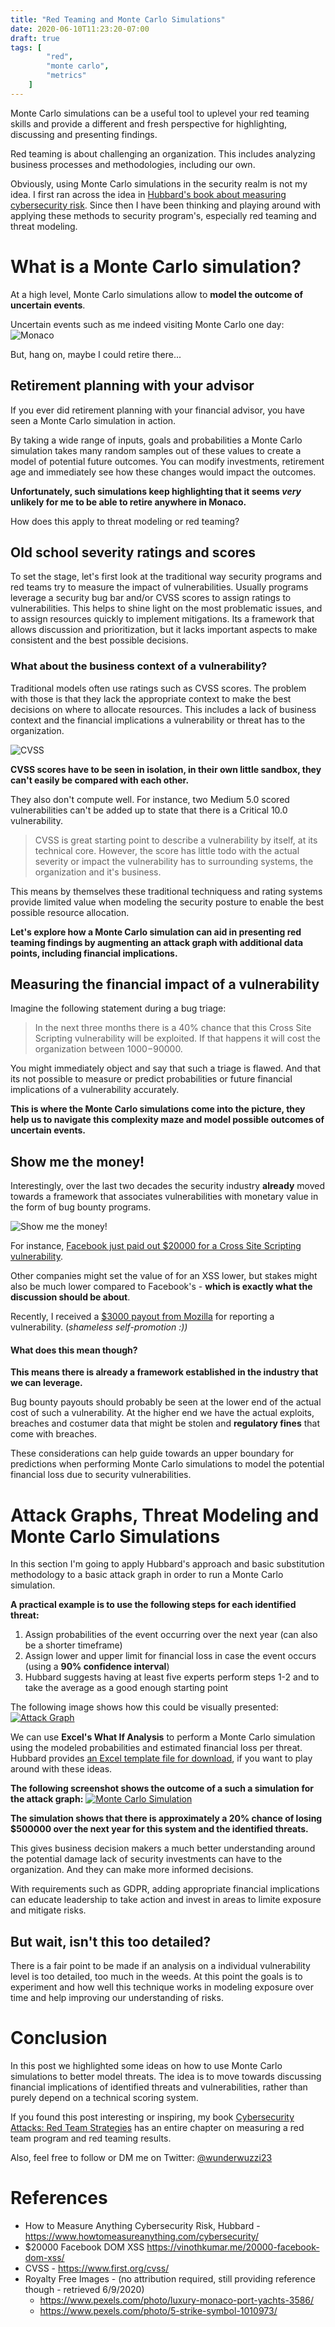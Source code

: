 ```yaml
---
title: "Red Teaming and Monte Carlo Simulations"
date: 2020-06-10T11:23:20-07:00
draft: true
tags: [
        "red",
        "monte carlo",
        "metrics"
    ]
---
```


Monte Carlo simulations can be a useful tool to uplevel your red teaming skills and provide a different and fresh perspective for highlighting, discussing and presenting findings. 

Red teaming is about challenging an organization. This includes analyzing business processes and methodologies, including our own.

Obviously, using Monte Carlo simulations in the security realm is not my idea. I first ran across the idea in [Hubbard's book about measuring cybersecurity risk](https://www.howtomeasureanything.com/cybersecurity/). Since then I have been thinking and playing around with applying these methods to security program's, especially red teaming and threat modeling.

# What is a Monte Carlo simulation?

At a high level, Monte Carlo simulations allow to **model the outcome of uncertain events**. 

Uncertain events such as me indeed visiting Monte Carlo one day:
![Monaco](/blog/images/2020/monaco.png)

But, hang on, maybe I could retire there...

## Retirement planning with your advisor

If you ever did retirement planning with your financial advisor, you have seen a Monte Carlo simulation in action. 

By taking a wide range of inputs, goals and probabilities a Monte Carlo simulation takes many random samples out of these values to create a model of potential future outcomes. You can modify investments, retirement age and immediately see how these changes would impact the outcomes.

**Unfortunately, such simulations keep highlighting that it seems *very* unlikely for me to be able to retire anywhere in Monaco.**

How does this apply to threat modeling or red teaming?

## Old school severity ratings and scores

To set the stage, let's first look at the traditional way security programs and red teams try to measure the impact of vulnerabilities. Usually programs leverage a security bug bar and/or CVSS scores to assign ratings to vulnerabilities. This helps to shine light on the most problematic issues, and to assign resources quickly to implement mitigations. Its a framework that allows discussion and prioritization, but it lacks important aspects to make consistent and the best possible decisions.

### What about the business context of a vulnerability?

Traditional models often use ratings such as CVSS scores. The problem with those is that they lack the appropriate context to make the best decisions on where to allocate resources. This includes a lack of business context and the financial implications a vulnerability or threat has to the organization.

![CVSS](/blog/images/2020/cvss10.png)

**CVSS scores have to be seen in isolation, in their own little sandbox, they can't easily be compared with each other.**

They also don't compute well. For instance, two Medium 5.0 scored vulnerabilities can't be added up to state that there is a Critical 10.0 vulnerability. 

> CVSS is great starting point to describe a vulnerability by itself, at its technical core. However, the score has little todo with the actual severity or impact the vulnerability has to surrounding systems, the organization and it's business.

This means by themselves these traditional techniquess and rating systems provide limited value when modeling the security posture to enable the best possible resource allocation. 

**Let's explore how a Monte Carlo simulation can aid in presenting red teaming findings by augmenting an attack graph with additional data points, including financial implications.**

## Measuring the financial impact of a vulnerability

Imagine the following statement during a bug triage:

> In the next three months there is a 40% chance that this Cross Site Scripting vulnerability will be exploited. If that happens it will cost the organization between $1000-$90000.

You might immediately object and say that such a triage is flawed. And that its not possible to measure or predict probabilities or future financial implications of a vulnerability accurately. 

**This is where the Monte Carlo simulations come into the picture, they help us to navigate this complexity maze and model possible outcomes of uncertain events.**

## Show me the money!

Interestingly, over the last two decades the security industry **already** moved towards a framework that associates vulnerabilities with monetary value in the form of bug bounty programs.

![Show me the money!](/blog/images/2020/dollars.png)

For instance, [Facebook just paid out $20000 for a Cross Site Scripting vulnerability](https://vinothkumar.me/20000-facebook-dom-xss/). 

Other companies might set the value of for an XSS lower, but stakes might also be much lower compared to Facebook's - **which is exactly what the discussion should be about**. 

Recently, I received a [$3000 payout from Mozilla](https://wunderwuzzi23.github.io/blog/posts/2020/mozilla-bug-bounty-credential-hunt-phabricator-token/) for reporting a vulnerability. (*shameless self-promotion :))*

#### What does this mean though?

**This means there is already a framework established in the industry that we can leverage.**

Bug bounty payouts should probably be seen at the lower end of the actual cost of such a vulnerability. At the higher end we have the actual exploits, breaches and costumer data that might be stolen and **regulatory fines** that come with breaches. 

These considerations can help guide towards an upper boundary for predictions when performing Monte Carlo simulations to model the potential financial loss due to security vulnerabilities.

# Attack Graphs, Threat Modeling and Monte Carlo Simulations 

In this section I'm going to apply Hubbard's approach and basic substitution methodology to a basic attack graph in order to run a Monte Carlo simulation.

**A practical example is to use the following steps for each identified threat:**

1. Assign probabilities of the event occurring over the next year (can also be a shorter timeframe)
2. Assign lower and upper limit for financial loss in case the event occurs (using a **90% confidence interval**)
3. Hubbard suggests having at least five experts perform steps 1-2 and to take the average as a good enough starting point

The following image shows how this could be visually presented:
[![Attack Graph](/blog/images/2020/graph.png)](/blog/images/2020/graph.png)

We can use **Excel's What If Analysis** to perform a Monte Carlo simulation using the modeled probabilities and estimated financial loss per threat. Hubbard provides [an Excel template file for download](http://www.howtomeasureanything.com/cybersecurity/), if you want to play around with these ideas.

**The following screenshot shows the outcome of a such a simulation for the attack graph:**
[![Monte Carlo Simulation](/blog/images/2020/montecarlo.png)](/blog/images/2020/montecarlo.png)

**The simulation shows that there is approximately a 20% chance of losing $500000 over the next year for this system and the identified threats.**

This gives business decision makers a much better understanding around the potential damage lack of security investments can have to the organization. And they can make more informed decisions. 

With requirements such as GDPR, adding appropriate financial implications can educate leadership to take action and invest in areas to limite exposure and mitigate risks.

## But wait, isn't this too detailed?
There is a fair point to be made if an analysis on a individual vulnerability level is too detailed, too much in the weeds. At this point the goals is to experiment and how well this technique works in modeling exposure over time and help improving our understanding of risks.

# Conclusion
In this post we highlighted some ideas on how to use Monte Carlo simulations to better model threats. The idea is to move towards discussing financial implications of identified threats and vulnerabilities, rather than purely depend on a technical scoring system.

If you found this post interesting or inspiring, my book [Cybersecurity Attacks: Red Team Strategies](https://www.amazon.com/Cybersecurity-Attacks-Strategies-elevating-homefield/dp/1838828869) has an entire chapter on measuring a red team program and red teaming results. 

Also, feel free to follow or DM me on Twitter: [@wunderwuzzi23](https://twitter.com/wunderwuzzi23)


# References
* How to Measure Anything Cybersecurity Risk, Hubbard - https://www.howtomeasureanything.com/cybersecurity/
* $20000 Facebook DOM XSS https://vinothkumar.me/20000-facebook-dom-xss/
* CVSS - https://www.first.org/cvss/
* Royalty Free Images - (no attribution required, still providing reference though -  retrieved 6/9/2020)
   *  https://www.pexels.com/photo/luxury-monaco-port-yachts-3586/ 
   *  https://www.pexels.com/photo/5-strike-symbol-1010973/
